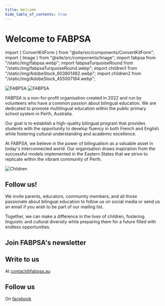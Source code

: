 ```yaml
---
title: Welcome
hide_table_of_contents: true
---
```


# Welcome to FABPSA

import { ConvertKitForm } from "@site/src/components/ConvertKitForm";
import { Image } from "@site/src/components/Image";
import fabpsa from "/static/img/fabpsa.webp";
import fabpsaTurquoiseRound from "/static/img/fabpsaTurquoiseRound.webp";
import children1 from "/static/img/AdobeStock_603801482.webp";
import children2 from "/static/img/AdobeStock_455007184.webp";

<Image className="lightOnly" src={fabpsa} alt="FABPSA" width={256} height={359} />

<Image className="darkOnly" src={fabpsaTurquoiseRound} alt="FABPSA" width={375} height={375} />

<p><em>FABPSA</em> is a non-for-profit organisation created in 2022 and run by volunteers who have a common passion about bilingual education. We are dedicated to promote multilingual education within the public primary school system in Perth, Australia.</p>

Our goal is to establish a high-quality bilingual program that provides students with the opportunity to develop fluency in both French and English while fostering cultural understanding and academic excellence.

At <em>FABPSA</em>, we believe in the power of bilingualism as a valuable asset in today's interconnected world. Our organisation draws inspiration from the successful models implemented in the Eastern States that we strive to replicate within the vibrant community of Perth.

<Image src={children1} alt="Children" width={650} height={364} />

<div className="frame">

## Follow us!

We invite parents, educators, community members, and all those passionate about bilingual education to follow us on social media or send us an email if you wish to be part of our mailing list.

Together, we can make a difference in the lives of children, fostering linguistic and cultural diversity while preparing them for a future filled with endless opportunities.

<div style={{ marginTop: "48px" }} />

<div className="textCenter">

## Join FABPSA's newsletter

<ConvertKitForm />

<div style={{ marginTop: "32px" }} />

## Write to us

At contact@fabpsa.au

<div style={{ marginTop: "32px" }} />

## Follow us

On [facebook](https://www.facebook.com/profile.php?id=100081751441463)

</div>

</div>
